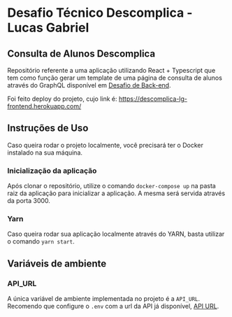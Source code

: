 # Desafio Técnico Descomplica - Lucas Gabriel

## Consulta de Alunos Descomplica

Repositório referente a uma aplicação utilizando React + Typescript que tem como função gerar um template de uma página de consulta de alunos através do GraphQL disponível em [Desafio de Back-end](https://github.com/buxexalg/descomplica-desafiotecnico-lucasgabriel-backend).

Foi feito deploy do projeto, cujo link é: https://descomplica-lg-frontend.herokuapp.com/
## Instruções de Uso

Caso queira rodar o projeto localmente, você precisará ter o Docker instalado na sua máquina.

### Inicialização da aplicação

Após clonar o repositório, utilize o comando `docker-compose up` na pasta raiz da aplicação para inicializar a aplicação. A mesma será servida através da porta 3000.


### Yarn

Caso queira rodar sua aplicação localmente através do YARN, basta utilizar o comando `yarn start`.

## Variáveis de ambiente

### API_URL

A única variável de ambiente implementada no projeto é a `API_URL`. Recomendo que configure o `.env` com a url da API já disponível, [API URL](https://descomplica-lg-backend.herokuapp.com).
